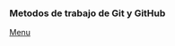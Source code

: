 <script src="https://kit.fontawesome.com/9b21360d5e.js" crossorigin="anonymous"></script>
### Metodos de trabajo de Git y GitHub 
<i class="fas fa-atom"></i>

<i class="fas fa-jedi"></i>





















[Menu](index.md)